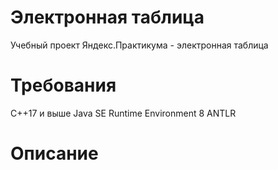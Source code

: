# Электронная таблица
Учебный проект Яндекс.Практикума - электронная таблица
# Требования
С++17 и выше
Java SE Runtime Environment 8
ANTLR
# Описание



